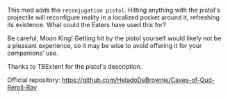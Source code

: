 This mod adds the `reconjugation pistol`. Hitting anything with the pistol's projectile will reconfigure reality in a localized pocket around it, refreshing its existence. What could the Eaters have used this for?

Be careful, Moon King! Getting hit by the pistol yourself would likely not be a pleasant experience, so it may be wise to avoid offering it for your companions' use.

Thanks to TBExtent for the pistol's description.

Official repository: https://github.com/HeladoDeBrownie/Caves-of-Qud-Reroll-Ray
